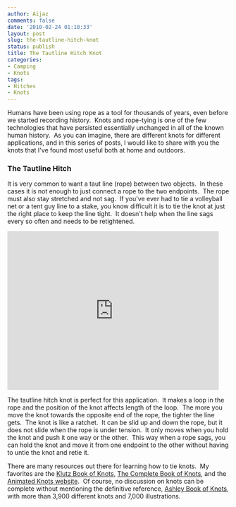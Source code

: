 ```yaml
---
author: Aijaz
comments: false
date: '2010-02-24 01:10:33'
layout: post
slug: the-tautline-hitch-knot
status: publish
title: The Tautline Hitch Knot
categories:
- Camping
- Knots
tags:
- Hitches
- Knots
---
```


<!-- ai l /wp/JAZ0650_TautlineHitch-2.jpg /wp/JAZ0650_TautlineHitch-2-189x285.jpg 189 285 The Tautline Hitch -->

Humans have been using rope as a tool for
thousands of years, even before we started recording history.  Knots and 
rope-tying is one of the few technologies that have persisted essentially unchanged
in all of the known human history.  As you can imagine, there are different
knots for different applications, and in this series of posts, I would like to
share with you the knots that I've found most useful both at home and
outdoors.
<!--more-->

### The Tautline Hitch

It is very common to want a taut line (rope) between two objects.  In these
cases it is not enough to just connect a rope to the two endpoints.  The rope
must also stay stretched and not sag.  If you've ever had to tie a volleyball
net or a tent guy line to a stake, you know difficult it is to tie the knot at
just the right place to keep the line tight.  It doesn't help when the line
sags every so often and needs to be retightened.

<iframe width="480" height="360" src="http://www.youtube.com/embed/m8NkEp7Cxsw" frameborder="0" allowfullscreen></iframe>
  
The tautline hitch knot is perfect for this application.  It makes a loop in
the rope and the position of the knot affects length of the loop.  The more
you move the knot towards the opposite end of the rope, the tighter the line
gets.  The knot is like a ratchet.  It can be slid up and down the rope, but
it does not slide when the rope is under tension.  It only moves when you hold
the knot and push it one way or the other.  This way when a rope sags, you can
hold the knot and move it from one endpoint to the other without having to
untie the knot and retie it.

There are many resources out there for learning how to tie knots.  My
favorites are the [Klutz Book of Knots](http://www.amazon.com/Klutz-Book-Knots-John-Cassidy/dp/1591748089/ref=sr_1_45?ie=UTF8&s=books&qid=1266977750&sr=1-45),
[The Complete Book of Knots](http://www.amazon.com/Complete-Book-Knots-Geoffrey-Budworth/dp/1558216324/ref=sr_1_6?ie=UTF8&s=books&qid=1266977657&sr=1-6), and
the [Animated Knots website](http://www.animatedknots.com/).  Of course, no
discussion on knots can be complete without mentioning the definitive
reference, [Ashley Book of Knots](http://www.amazon.com/Ashley-Book-Knots-Clifford/dp/0385040253/ref=sr_1_5?ie=UTF8&s=books&qid=1266977657&sr=1-5), with
more than 3,900 different knots and 7,000 illustrations.

<!-- ai c /wp/JAZ0650_TautlineHitch.jpg /wp/JAZ0650_TautlineHitch-389x585.jpg 389 585 The Tautline Hitch -->
